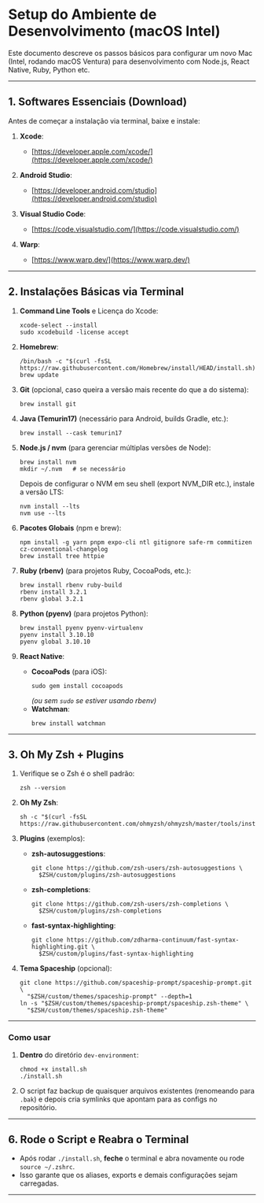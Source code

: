 # Setup do Ambiente de Desenvolvimento (macOS Intel)

Este documento descreve os passos básicos para configurar um novo Mac (Intel, rodando macOS Ventura) para desenvolvimento com Node.js, React Native, Ruby, Python etc. 

---

## 1. Softwares Essenciais (Download)

Antes de começar a instalação via terminal, baixe e instale:

1. **Xcode**:  
   - [https://developer.apple.com/xcode/](https://developer.apple.com/xcode/)  

2. **Android Studio**:
   - [https://developer.android.com/studio](https://developer.android.com/studio)

3. **Visual Studio Code**:  
   - [https://code.visualstudio.com/](https://code.visualstudio.com/)

4. **Warp**:  
   - [https://www.warp.dev/](https://www.warp.dev/)


---

## 2. Instalações Básicas via Terminal

1. **Command Line Tools** e Licença do Xcode:
   ```
   xcode-select --install
   sudo xcodebuild -license accept
   ```

2. **Homebrew**:
   ```
   /bin/bash -c "$(curl -fsSL https://raw.githubusercontent.com/Homebrew/install/HEAD/install.sh)"
   brew update
   ```

3. **Git** (opcional, caso queira a versão mais recente do que a do sistema):
   ```
   brew install git
   ```

4. **Java (Temurin17)** (necessário para Android, builds Gradle, etc.):
   ```
   brew install --cask temurin17
   ```

5. **Node.js / nvm** (para gerenciar múltiplas versões de Node):
   ```
   brew install nvm
   mkdir ~/.nvm   # se necessário
   ```
   Depois de configurar o NVM em seu shell (export NVM_DIR etc.), instale a versão LTS:
   ```
   nvm install --lts
   nvm use --lts
   ```

6. **Pacotes Globais** (npm e brew):
   ```
   npm install -g yarn pnpm expo-cli ntl gitignore safe-rm commitizen cz-conventional-changelog
   brew install tree httpie
   ```

7. **Ruby (rbenv)** (para projetos Ruby, CocoaPods, etc.):
   ```
   brew install rbenv ruby-build
   rbenv install 3.2.1
   rbenv global 3.2.1
   ```

8. **Python (pyenv)** (para projetos Python):
   ```
   brew install pyenv pyenv-virtualenv
   pyenv install 3.10.10
   pyenv global 3.10.10
   ```

9. **React Native**:
   - **CocoaPods** (para iOS):
     ```
     sudo gem install cocoapods
     ```
     *(ou sem `sudo` se estiver usando rbenv)*
   - **Watchman**:
     ```
     brew install watchman
     ```

---

## 3. Oh My Zsh + Plugins

1. Verifique se o Zsh é o shell padrão:
   ```
   zsh --version
   ```
2. **Oh My Zsh**:
   ```
   sh -c "$(curl -fsSL https://raw.githubusercontent.com/ohmyzsh/ohmyzsh/master/tools/install.sh)"
   ```
3. **Plugins** (exemplos):
   - **zsh-autosuggestions**:
     ```
     git clone https://github.com/zsh-users/zsh-autosuggestions \
       $ZSH/custom/plugins/zsh-autosuggestions
     ```
   - **zsh-completions**:
     ```
     git clone https://github.com/zsh-users/zsh-completions \
       $ZSH/custom/plugins/zsh-completions
     ```
   - **fast-syntax-highlighting**:
     ```
     git clone https://github.com/zdharma-continuum/fast-syntax-highlighting.git \
       $ZSH/custom/plugins/fast-syntax-highlighting
     ```

4. **Tema Spaceship** (opcional):
   ```
   git clone https://github.com/spaceship-prompt/spaceship-prompt.git \
     "$ZSH/custom/themes/spaceship-prompt" --depth=1
   ln -s "$ZSH/custom/themes/spaceship-prompt/spaceship.zsh-theme" \
     "$ZSH/custom/themes/spaceship.zsh-theme"
   ```

---
 
### Como usar

1. **Dentro** do diretório `dev-environment`:
   ```
   chmod +x install.sh
   ./install.sh
   ```


2. O script faz backup de quaisquer arquivos existentes (renomeando para `.bak`) e depois cria symlinks que apontam para as configs no repositório.

---

## 6. Rode o Script e Reabra o Terminal

- Após rodar `./install.sh`, **feche** o terminal e abra novamente ou rode `source ~/.zshrc`.  
- Isso garante que os aliases, exports e demais configurações sejam carregadas.

---


